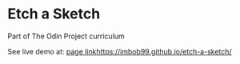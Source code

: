 # Etch a Sketch

Part of The Odin Project curriculum

See live demo at: [page link](https://imbob99.github.io/etch-a-sketch/)https://imbob99.github.io/etch-a-sketch/
